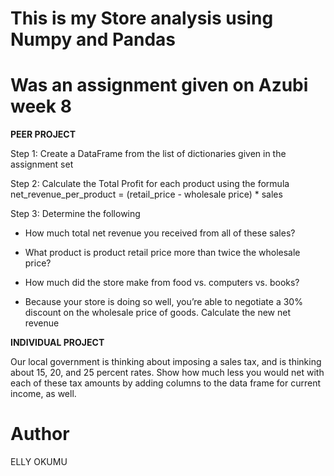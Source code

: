 # This is my Store analysis using Numpy and Pandas 

# Was an assignment given on Azubi week 8 

**PEER PROJECT**

Step 1: Create a DataFrame from the list of dictionaries given in the assignment set 

Step 2: Calculate the Total Profit for each product using the formula 
          net_revenue_per_product = (retail_price - wholesale price) * sales

Step 3: Determine the following

- How much total net revenue you received from all of these sales?

- What product is product retail price more than twice the wholesale price?

- How much did the store make from food vs. computers vs. books?

- Because your store is doing so well, you’re able to negotiate a 30% discount on the wholesale price of goods. Calculate the new net revenue

**INDIVIDUAL PROJECT** 

Our local government is thinking about imposing a
sales tax, and is thinking about 15, 20, and 25 percent rates. Show how much less you would net
with each of these tax amounts by adding columns to the data frame for current income, as well.

# Author 

ELLY OKUMU 